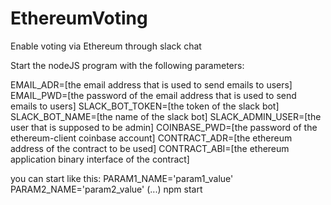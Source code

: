 # EthereumVoting
Enable voting via Ethereum through slack chat


Start the nodeJS program with the following parameters:

EMAIL_ADR=[the email address that is used to send emails to users]
EMAIL_PWD=[the password of the email address that is used to send emails to users]
SLACK_BOT_TOKEN=[the token of the slack bot]
SLACK_BOT_NAME=[the name of the slack bot]
SLACK_ADMIN_USER=[the user that is supposed to be admin]
COINBASE_PWD=[the password of the ethereum-client coinbase account]
CONTRACT_ADR=[the ethereum address of the contract to be used]
CONTRACT_ABI=[the ethereum application binary interface of the contract]

you can start like this:
PARAM1_NAME='param1_value' PARAM2_NAME='param2_value' (...) npm start


